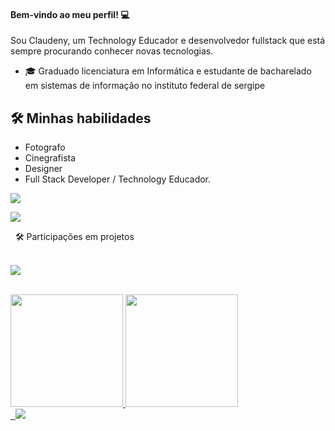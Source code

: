 #### Bem-vindo ao meu perfil! :computer:
Sou Claudeny, um Technology Educador e desenvolvedor fullstack que está sempre procurando conhecer novas tecnologias.
- :mortar_board: Graduado licenciatura em Informática e estudante de bacharelado em sistemas de informação no instituto federal de sergipe
## 🛠  Minhas habilidades

 * Fotografo
 * Cinegrafista
 * Designer
 * Full Stack Developer / Technology Educador.
&nbsp;
<p align="left">
  <a href="https://skillicons.dev">
    <img src="https://skillicons.dev/icons?i=ps,pr,ae,xd,ai,figma" />
  </a>                      
</p>
<p align="left">
  <a href="https://skillicons.dev">
    <img src="https://skillicons.dev/icons?i=html,css,bootstrap,wordpress,js,dotnet,cs,java,spring,nodejs,mysql,sqlite,docker" />
  </a>                      
</p>
&nbsp;
🛠 Participações em projetos
<br>
&nbsp;
<p align="left">
  <a href="https://skillicons.dev">
    <img src="https://skillicons.dev/icons?i=arduino,raspberrypi,tensorflow,azure,aws" />
  </a>                      
</p>
&nbsp;
<div>
<a href="https://github.com/ClaudenyAvelino">
<img loading="lazy" height="180em" src="https://github-readme-stats.vercel.app/api/top-langs/?username=ClaudenyAvelino&layout=compact&langs_count=7&theme=dracula"/>
<img loading="lazy" height="180em" src="https://github-readme-stats.vercel.app/api?username=ClaudenyAvelino&show_icons=true&theme=dracula&include_all_commits=true&count_private=true"/>
</div>
 &nbsp;
<img src= https://static.wixstatic.com/media/01151f_46f79bda561542528507d736fc34b970~mv2.gif></img>

